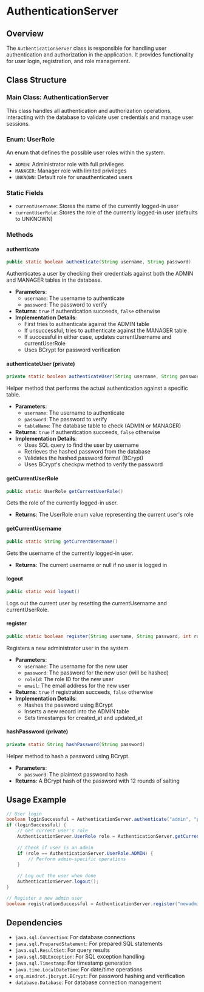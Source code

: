 # AuthenticationServer

## Overview
The `AuthenticationServer` class is responsible for handling user authentication and authorization in the application. It provides functionality for user login, registration, and role management.

## Class Structure

### Main Class: AuthenticationServer
This class handles all authentication and authorization operations, interacting with the database to validate user credentials and manage user sessions.

### Enum: UserRole
An enum that defines the possible user roles within the system.

- `ADMIN`: Administrator role with full privileges
- `MANAGER`: Manager role with limited privileges
- `UNKNOWN`: Default role for unauthenticated users

### Static Fields
- `currentUsername`: Stores the name of the currently logged-in user
- `currentUserRole`: Stores the role of the currently logged-in user (defaults to UNKNOWN)

### Methods

#### authenticate
```java
public static boolean authenticate(String username, String password)
```
Authenticates a user by checking their credentials against both the ADMIN and MANAGER tables in the database.

- **Parameters**:
  - `username`: The username to authenticate
  - `password`: The password to verify
- **Returns**: `true` if authentication succeeds, `false` otherwise
- **Implementation Details**:
  - First tries to authenticate against the ADMIN table
  - If unsuccessful, tries to authenticate against the MANAGER table
  - If successful in either case, updates currentUsername and currentUserRole
  - Uses BCrypt for password verification

#### authenticateUser (private)
```java
private static boolean authenticateUser(String username, String password, String tableName)
```
Helper method that performs the actual authentication against a specific table.

- **Parameters**:
  - `username`: The username to authenticate
  - `password`: The password to verify
  - `tableName`: The database table to check (ADMIN or MANAGER)
- **Returns**: `true` if authentication succeeds, `false` otherwise
- **Implementation Details**:
  - Uses SQL query to find the user by username
  - Retrieves the hashed password from the database
  - Validates the hashed password format (BCrypt)
  - Uses BCrypt's checkpw method to verify the password

#### getCurrentUserRole
```java
public static UserRole getCurrentUserRole()
```
Gets the role of the currently logged-in user.

- **Returns**: The UserRole enum value representing the current user's role

#### getCurrentUsername
```java
public static String getCurrentUsername()
```
Gets the username of the currently logged-in user.

- **Returns**: The current username or null if no user is logged in

#### logout
```java
public static void logout()
```
Logs out the current user by resetting the currentUsername and currentUserRole.

#### register
```java
public static boolean register(String username, String password, int roleId, String email)
```
Registers a new administrator user in the system.

- **Parameters**:
  - `username`: The username for the new user
  - `password`: The password for the new user (will be hashed)
  - `roleId`: The role ID for the new user
  - `email`: The email address for the new user
- **Returns**: `true` if registration succeeds, `false` otherwise
- **Implementation Details**:
  - Hashes the password using BCrypt
  - Inserts a new record into the ADMIN table
  - Sets timestamps for created_at and updated_at

#### hashPassword (private)
```java
private static String hashPassword(String password)
```
Helper method to hash a password using BCrypt.

- **Parameters**:
  - `password`: The plaintext password to hash
- **Returns**: A BCrypt hash of the password with 12 rounds of salting

## Usage Example
```java
// User login
boolean loginSuccessful = AuthenticationServer.authenticate("admin", "password123");
if (loginSuccessful) {
    // Get current user's role
    AuthenticationServer.UserRole role = AuthenticationServer.getCurrentUserRole();
    
    // Check if user is an admin
    if (role == AuthenticationServer.UserRole.ADMIN) {
        // Perform admin-specific operations
    }
    
    // Log out the user when done
    AuthenticationServer.logout();
}

// Register a new admin user
boolean registrationSuccessful = AuthenticationServer.register("newadmin", "StrongPassword123", 1, "admin@example.com");
```

## Dependencies
- `java.sql.Connection`: For database connections
- `java.sql.PreparedStatement`: For prepared SQL statements
- `java.sql.ResultSet`: For query results
- `java.sql.SQLException`: For SQL exception handling
- `java.sql.Timestamp`: For timestamp generation
- `java.time.LocalDateTime`: For date/time operations
- `org.mindrot.jbcrypt.BCrypt`: For password hashing and verification
- `database.Database`: For database connection management
